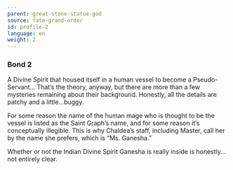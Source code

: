 ```yaml
---
parent: great-stone-statue-god
source: fate-grand-order
id: profile-2
language: en
weight: 2
---
```


### Bond 2

A Divine Spirit that housed itself in a human vessel to become a Pseudo-Servant… That’s the theory, anyway, but there are more than a few mysteries remaining about their background. Honestly, all the details are patchy and a little…buggy.

For some reason the name of the human mage who is thought to be the vessel is listed as the Saint Graph’s name, and for some reason it’s conceptually illegible. This is why Chaldea’s staff, including Master, call her by the name she prefers, which is “Ms. Ganesha.”

Whether or not the Indian Divine Spirit Ganesha is really inside is honestly…not entirely clear.
